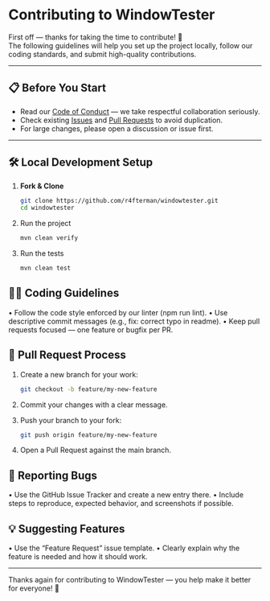 # Contributing to WindowTester

First off — thanks for taking the time to contribute! 🎉  
The following guidelines will help you set up the project locally, follow our coding standards, and
submit high-quality contributions.

---

## 📋 Before You Start

- Read our [Code of Conduct](CODE_OF_CONDUCT.md) — we take respectful collaboration seriously.
- Check existing [Issues](issues) and [Pull Requests](pulls) to avoid duplication.
- For large changes, please open a discussion or issue first.

---

## 🛠 Local Development Setup

1. **Fork & Clone**

   ```bash
   git clone https://github.com/r4fterman/windowtester.git
   cd windowtester
   ```

2. Run the project

   ```bash
   mvn clean verify
   ```

3. Run the tests

   ```bash
   mvn clean test
   ```

## 🧑‍💻 Coding Guidelines

• Follow the code style enforced by our linter (npm run lint).
• Use descriptive commit messages (e.g., fix: correct typo in readme).
• Keep pull requests focused — one feature or bugfix per PR.

## 🔄 Pull Request Process

1. Create a new branch for your work:

   ```bash
   git checkout -b feature/my-new-feature
   ```

2. Commit your changes with a clear message.

3. Push your branch to your fork:

   ```bash
   git push origin feature/my-new-feature
   ```

4. Open a Pull Request against the main branch.

## 🐞 Reporting Bugs

• Use the GitHub Issue Tracker and create a new entry there.
• Include steps to reproduce, expected behavior, and screenshots if possible.

## 💡 Suggesting Features

• Use the “Feature Request” issue template.
• Clearly explain why the feature is needed and how it should work.

---

Thanks again for contributing to WindowTester — you help make it better for everyone! 🚀